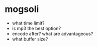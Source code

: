# mogsoli

* what time limit?
* is mp3 the best option?
* encode after? what are advantageous?
* what buffer size?
